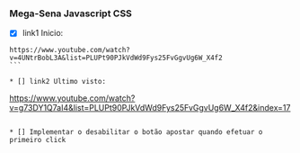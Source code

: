 ### Mega-Sena Javascript CSS
* [x] link1 Inicio: 
````
https://www.youtube.com/watch?v=4UNtrBobL3A&list=PLUPt90PJkVdWd9Fys25FvGgvUg6W_X4f2
```

* [] link2 Ultimo visto: 
````
https://www.youtube.com/watch?v=g73DY1Q7aI4&list=PLUPt90PJkVdWd9Fys25FvGgvUg6W_X4f2&index=17
```

* [] Implementar o desabilitar o botão apostar quando efetuar o primeiro click